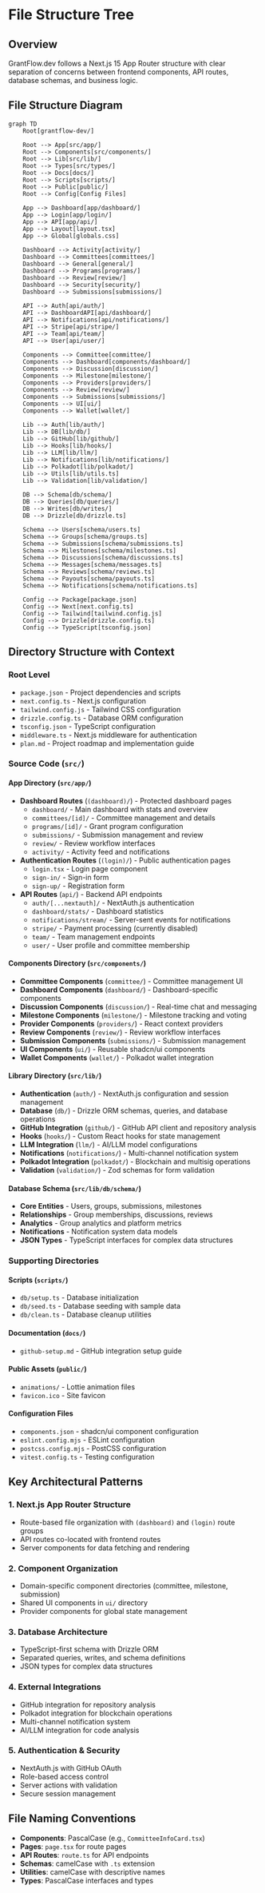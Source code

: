 # File Structure Tree

## Overview
GrantFlow.dev follows a Next.js 15 App Router structure with clear separation of concerns between frontend components, API routes, database schemas, and business logic.

## File Structure Diagram

```mermaid
graph TD
    Root[grantflow-dev/]
    
    Root --> App[src/app/]
    Root --> Components[src/components/]
    Root --> Lib[src/lib/]
    Root --> Types[src/types/]
    Root --> Docs[docs/]
    Root --> Scripts[scripts/]
    Root --> Public[public/]
    Root --> Config[Config Files]
    
    App --> Dashboard[app/dashboard/]
    App --> Login[app/login/]
    App --> API[app/api/]
    App --> Layout[layout.tsx]
    App --> Global[globals.css]
    
    Dashboard --> Activity[activity/]
    Dashboard --> Committees[committees/]
    Dashboard --> General[general/]
    Dashboard --> Programs[programs/]
    Dashboard --> Review[review/]
    Dashboard --> Security[security/]
    Dashboard --> Submissions[submissions/]
    
    API --> Auth[api/auth/]
    API --> DashboardAPI[api/dashboard/]
    API --> Notifications[api/notifications/]
    API --> Stripe[api/stripe/]
    API --> Team[api/team/]
    API --> User[api/user/]
    
    Components --> Committee[committee/]
    Components --> Dashboard[components/dashboard/]
    Components --> Discussion[discussion/]
    Components --> Milestone[milestone/]
    Components --> Providers[providers/]
    Components --> Review[review/]
    Components --> Submissions[submissions/]
    Components --> UI[ui/]
    Components --> Wallet[wallet/]
    
    Lib --> Auth[lib/auth/]
    Lib --> DB[lib/db/]
    Lib --> GitHub[lib/github/]
    Lib --> Hooks[lib/hooks/]
    Lib --> LLM[lib/llm/]
    Lib --> Notifications[lib/notifications/]
    Lib --> Polkadot[lib/polkadot/]
    Lib --> Utils[lib/utils.ts]
    Lib --> Validation[lib/validation/]
    
    DB --> Schema[db/schema/]
    DB --> Queries[db/queries/]
    DB --> Writes[db/writes/]
    DB --> Drizzle[db/drizzle.ts]
    
    Schema --> Users[schema/users.ts]
    Schema --> Groups[schema/groups.ts]
    Schema --> Submissions[schema/submissions.ts]
    Schema --> Milestones[schema/milestones.ts]
    Schema --> Discussions[schema/discussions.ts]
    Schema --> Messages[schema/messages.ts]
    Schema --> Reviews[schema/reviews.ts]
    Schema --> Payouts[schema/payouts.ts]
    Schema --> Notifications[schema/notifications.ts]
    
    Config --> Package[package.json]
    Config --> Next[next.config.ts]
    Config --> Tailwind[tailwind.config.js]
    Config --> Drizzle[drizzle.config.ts]
    Config --> TypeScript[tsconfig.json]
```

## Directory Structure with Context

### **Root Level**
- `package.json` - Project dependencies and scripts
- `next.config.ts` - Next.js configuration
- `tailwind.config.js` - Tailwind CSS configuration
- `drizzle.config.ts` - Database ORM configuration
- `tsconfig.json` - TypeScript configuration
- `middleware.ts` - Next.js middleware for authentication
- `plan.md` - Project roadmap and implementation guide

### **Source Code (`src/`)**

#### **App Directory (`src/app/`)**
- **Dashboard Routes** (`(dashboard)/`) - Protected dashboard pages
  - `dashboard/` - Main dashboard with stats and overview
  - `committees/[id]/` - Committee management and details
  - `programs/[id]/` - Grant program configuration
  - `submissions/` - Submission management and review
  - `review/` - Review workflow interfaces
  - `activity/` - Activity feed and notifications
- **Authentication Routes** (`(login)/`) - Public authentication pages
  - `login.tsx` - Login page component
  - `sign-in/` - Sign-in form
  - `sign-up/` - Registration form
- **API Routes** (`api/`) - Backend API endpoints
  - `auth/[...nextauth]/` - NextAuth.js authentication
  - `dashboard/stats/` - Dashboard statistics
  - `notifications/stream/` - Server-sent events for notifications
  - `stripe/` - Payment processing (currently disabled)
  - `team/` - Team management endpoints
  - `user/` - User profile and committee membership

#### **Components Directory (`src/components/`)**
- **Committee Components** (`committee/`) - Committee management UI
- **Dashboard Components** (`dashboard/`) - Dashboard-specific components
- **Discussion Components** (`discussion/`) - Real-time chat and messaging
- **Milestone Components** (`milestone/`) - Milestone tracking and voting
- **Provider Components** (`providers/`) - React context providers
- **Review Components** (`review/`) - Review workflow interfaces
- **Submission Components** (`submissions/`) - Submission management
- **UI Components** (`ui/`) - Reusable shadcn/ui components
- **Wallet Components** (`wallet/`) - Polkadot wallet integration

#### **Library Directory (`src/lib/`)**
- **Authentication** (`auth/`) - NextAuth.js configuration and session management
- **Database** (`db/`) - Drizzle ORM schemas, queries, and database operations
- **GitHub Integration** (`github/`) - GitHub API client and repository analysis
- **Hooks** (`hooks/`) - Custom React hooks for state management
- **LLM Integration** (`llm/`) - AI/LLM model configurations
- **Notifications** (`notifications/`) - Multi-channel notification system
- **Polkadot Integration** (`polkadot/`) - Blockchain and multisig operations
- **Validation** (`validation/`) - Zod schemas for form validation

#### **Database Schema (`src/lib/db/schema/`)**
- **Core Entities** - Users, groups, submissions, milestones
- **Relationships** - Group memberships, discussions, reviews
- **Analytics** - Group analytics and platform metrics
- **Notifications** - Notification system data models
- **JSON Types** - TypeScript interfaces for complex data structures

### **Supporting Directories**

#### **Scripts (`scripts/`)**
- `db/setup.ts` - Database initialization
- `db/seed.ts` - Database seeding with sample data
- `db/clean.ts` - Database cleanup utilities

#### **Documentation (`docs/`)**
- `github-setup.md` - GitHub integration setup guide

#### **Public Assets (`public/`)**
- `animations/` - Lottie animation files
- `favicon.ico` - Site favicon

#### **Configuration Files**
- `components.json` - shadcn/ui component configuration
- `eslint.config.mjs` - ESLint configuration
- `postcss.config.mjs` - PostCSS configuration
- `vitest.config.ts` - Testing configuration

## Key Architectural Patterns

### **1. Next.js App Router Structure**
- Route-based file organization with `(dashboard)` and `(login)` route groups
- API routes co-located with frontend routes
- Server components for data fetching and rendering

### **2. Component Organization**
- Domain-specific component directories (committee, milestone, submission)
- Shared UI components in `ui/` directory
- Provider components for global state management

### **3. Database Architecture**
- TypeScript-first schema with Drizzle ORM
- Separated queries, writes, and schema definitions
- JSON types for complex data structures

### **4. External Integrations**
- GitHub integration for repository analysis
- Polkadot integration for blockchain operations
- Multi-channel notification system
- AI/LLM integration for code analysis

### **5. Authentication & Security**
- NextAuth.js with GitHub OAuth
- Role-based access control
- Server actions with validation
- Secure session management

## File Naming Conventions

- **Components**: PascalCase (e.g., `CommitteeInfoCard.tsx`)
- **Pages**: `page.tsx` for route pages
- **API Routes**: `route.ts` for API endpoints
- **Schemas**: camelCase with `.ts` extension
- **Utilities**: camelCase with descriptive names
- **Types**: PascalCase interfaces and types
